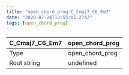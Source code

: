 ```yaml
---
title: "open_chord_prog:C_Cmaj7_C6_Em7"
date: "2020-07-24T13:55:06.274Z"
tags: [open_chord_prog]
---
```


|C_Cmaj7_C6_Em7|open_chord_prog|
|---|---|
|Type|open_chord_prog|
|Root string|undefined|


